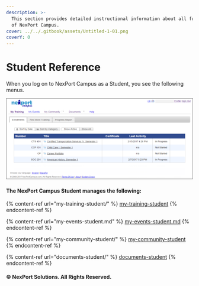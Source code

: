```yaml
---
description: >-
  This section provides detailed instructional information about all functions
  of NexPort Campus.
cover: ../../.gitbook/assets/Untitled-1-01.png
coverY: 0
---
```


# Student Reference

When you log on to NexPort Campus as a Student, you see the following menus.

![ ](../../.gitbook/assets/Student_reference_550x239.png)

#### The NexPort Campus Student manages the following:

{% content-ref url="my-training-student/" %}
[my-training-student](my-training-student/)
{% endcontent-ref %}

{% content-ref url="my-events-student.md" %}
[my-events-student.md](my-events-student.md)
{% endcontent-ref %}

{% content-ref url="my-community-student/" %}
[my-community-student](my-community-student/)
{% endcontent-ref %}

{% content-ref url="documents-student/" %}
[documents-student](documents-student/)
{% endcontent-ref %}

#### © NexPort Solutions. All Rights Reserved.
